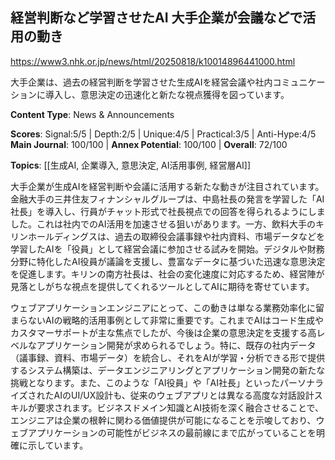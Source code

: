 ## 経営判断など学習させたAI 大手企業が会議などで活用の動き

https://www3.nhk.or.jp/news/html/20250818/k10014896441000.html

大手企業は、過去の経営判断を学習させた生成AIを経営会議や社内コミュニケーションに導入し、意思決定の迅速化と新たな視点獲得を図っています。

**Content Type**: News & Announcements

**Scores**: Signal:5/5 | Depth:2/5 | Unique:4/5 | Practical:3/5 | Anti-Hype:4/5
**Main Journal**: 100/100 | **Annex Potential**: 100/100 | **Overall**: 72/100

**Topics**: [[生成AI, 企業導入, 意思決定, AI活用事例, 経営層AI]]

大手企業が生成AIを経営判断や会議に活用する新たな動きが注目されています。金融大手の三井住友フィナンシャルグループは、中島社長の発言を学習した「AI社長」を導入し、行員がチャット形式で社長視点での回答を得られるようにしました。これは社内でのAI活用を加速させる狙いがあります。一方、飲料大手のキリンホールディングスは、過去の取締役会議事録や社内資料、市場データなどを学習したAIを「役員」として経営会議に参加させる試みを開始。デジタルや財務分野に特化したAI役員が議論を支援し、豊富なデータに基づいた迅速な意思決定を促進します。キリンの南方社長は、社会の変化速度に対応するため、経営陣が見落としがちな視点を提供してくれるツールとしてAIに期待を寄せています。

ウェブアプリケーションエンジニアにとって、この動きは単なる業務効率化に留まらないAIの戦略的活用事例として非常に重要です。これまでAIはコード生成やカスタマーサポートが主な焦点でしたが、今後は企業の意思決定を支援する高レベルなアプリケーション開発が求められるでしょう。特に、既存の社内データ（議事録、資料、市場データ）を統合し、それをAIが学習・分析できる形で提供するシステム構築は、データエンジニアリングとアプリケーション開発の新たな挑戦となります。また、このような「AI役員」や「AI社長」といったパーソナライズされたAIのUI/UX設計も、従来のウェブアプリとは異なる高度な対話設計スキルが要求されます。ビジネスドメイン知識とAI技術を深く融合させることで、エンジニアは企業の根幹に関わる価値提供が可能になることを示唆しており、ウェブアプリケーションの可能性がビジネスの最前線にまで広がっていることを明確に示しています。